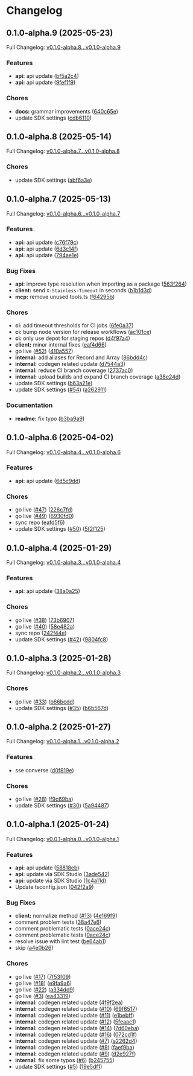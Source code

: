 # Changelog

## 0.1.0-alpha.9 (2025-05-23)

Full Changelog: [v0.1.0-alpha.8...v0.1.0-alpha.9](https://github.com/DatagridAI/datagrid-node/compare/v0.1.0-alpha.8...v0.1.0-alpha.9)

### Features

* **api:** api update ([bf5a2c4](https://github.com/DatagridAI/datagrid-node/commit/bf5a2c4066445d4ce6c7cf8984fbdee53c570bf4))
* **api:** api update ([9fef1f9](https://github.com/DatagridAI/datagrid-node/commit/9fef1f95f1b69f5991017efabd84fd0191b164da))


### Chores

* **docs:** grammar improvements ([640c65e](https://github.com/DatagridAI/datagrid-node/commit/640c65e76867312b546f588e665937a30499b30c))
* update SDK settings ([cdb6110](https://github.com/DatagridAI/datagrid-node/commit/cdb61108e0d1301665343dcf90f3df6d2e28fa5a))

## 0.1.0-alpha.8 (2025-05-14)

Full Changelog: [v0.1.0-alpha.7...v0.1.0-alpha.8](https://github.com/DatagridAI/datagrid-node/compare/v0.1.0-alpha.7...v0.1.0-alpha.8)

### Chores

* update SDK settings ([abf6a3e](https://github.com/DatagridAI/datagrid-node/commit/abf6a3ef6006d3b7c5022a5a9fcca467bf770dcb))

## 0.1.0-alpha.7 (2025-05-13)

Full Changelog: [v0.1.0-alpha.6...v0.1.0-alpha.7](https://github.com/DatagridAI/datagrid-node/compare/v0.1.0-alpha.6...v0.1.0-alpha.7)

### Features

* **api:** api update ([c76f79c](https://github.com/DatagridAI/datagrid-node/commit/c76f79c8dd39971a6e1a99d865bc530082c359b5))
* **api:** api update ([6d3c14f](https://github.com/DatagridAI/datagrid-node/commit/6d3c14f8fb7686afaab8446902e57197bf74c054))
* **api:** api update ([794ae1e](https://github.com/DatagridAI/datagrid-node/commit/794ae1e1bfd9e031152998b82900857b7fe22c28))


### Bug Fixes

* **api:** improve type resolution when importing as a package ([563f264](https://github.com/DatagridAI/datagrid-node/commit/563f2641d55b996db5d448225b497e5a6964460c))
* **client:** send `X-Stainless-Timeout` in seconds ([b1b1d3d](https://github.com/DatagridAI/datagrid-node/commit/b1b1d3df2823a6edf9d93be400d59f99c45f2f05))
* **mcp:** remove unused tools.ts ([f64295b](https://github.com/DatagridAI/datagrid-node/commit/f64295b853cfb5391b1e86087b9b27e7f7a342ed))


### Chores

* **ci:** add timeout thresholds for CI jobs ([6fe0a37](https://github.com/DatagridAI/datagrid-node/commit/6fe0a3753cb300dad1859671fd17c1fddc387fb9))
* **ci:** bump node version for release workflows ([ac101ce](https://github.com/DatagridAI/datagrid-node/commit/ac101ced83a1b0ab7f4bb8c63434973d1c0ca0ca))
* **ci:** only use depot for staging repos ([d4f97a4](https://github.com/DatagridAI/datagrid-node/commit/d4f97a4a0ff561a8b8fbae6e9fbdfb3db477849b))
* **client:** minor internal fixes ([eaf4d66](https://github.com/DatagridAI/datagrid-node/commit/eaf4d667a402d9aaeb49bcbbdd8698f627d94f65))
* go live ([#52](https://github.com/DatagridAI/datagrid-node/issues/52)) ([410a557](https://github.com/DatagridAI/datagrid-node/commit/410a557bef5962f87d1a8750c24f3769228a8f33))
* **internal:** add aliases for Record and Array ([86bdd4c](https://github.com/DatagridAI/datagrid-node/commit/86bdd4c56ffec4a5b885d1bb83d03cfce46830aa))
* **internal:** codegen related update ([d7544a3](https://github.com/DatagridAI/datagrid-node/commit/d7544a3993499cdef2bde4159c3c85fc5cfad90c))
* **internal:** reduce CI branch coverage ([2737ac0](https://github.com/DatagridAI/datagrid-node/commit/2737ac07418b9af7ecef51ff257425893e0c6083))
* **internal:** upload builds and expand CI branch coverage ([a38e24d](https://github.com/DatagridAI/datagrid-node/commit/a38e24dc846d79c61f51035b38157d4dbde53af7))
* update SDK settings ([b63a21e](https://github.com/DatagridAI/datagrid-node/commit/b63a21e530713a3bed559908777341a2a777a0a8))
* update SDK settings ([#54](https://github.com/DatagridAI/datagrid-node/issues/54)) ([a262911](https://github.com/DatagridAI/datagrid-node/commit/a26291102a3acdf7571ca2854180d2d1a9347ac0))


### Documentation

* **readme:** fix typo ([b3ba9a9](https://github.com/DatagridAI/datagrid-node/commit/b3ba9a90d41a3c010469c1fe47a92bdbaecb6e01))

## 0.1.0-alpha.6 (2025-04-02)

Full Changelog: [v0.1.0-alpha.4...v0.1.0-alpha.6](https://github.com/DatagridAI/datagrid-node/compare/v0.1.0-alpha.4...v0.1.0-alpha.6)

### Features

* **api:** api update ([6d5c9dd](https://github.com/DatagridAI/datagrid-node/commit/6d5c9dd64f039a71fc95ae62f0b93b005095726b))


### Chores

* go live ([#47](https://github.com/DatagridAI/datagrid-node/issues/47)) ([226c7fd](https://github.com/DatagridAI/datagrid-node/commit/226c7fdcaa9c197643a3fc4cac84ca2f3086b061))
* go live ([#49](https://github.com/DatagridAI/datagrid-node/issues/49)) ([6930fd0](https://github.com/DatagridAI/datagrid-node/commit/6930fd0b50cb3e7dd3ea8ea64422bcb5301a84bf))
* sync repo ([eafd5f6](https://github.com/DatagridAI/datagrid-node/commit/eafd5f662c6db2aa5fa17ecd32b976e541c3ecd5))
* update SDK settings ([#50](https://github.com/DatagridAI/datagrid-node/issues/50)) ([5f2f125](https://github.com/DatagridAI/datagrid-node/commit/5f2f1258c11c91f669231ee77d078172faaf4268))

## 0.1.0-alpha.4 (2025-01-29)

Full Changelog: [v0.1.0-alpha.3...v0.1.0-alpha.4](https://github.com/DatagridAI/datagrid-node/compare/v0.1.0-alpha.3...v0.1.0-alpha.4)

### Features

* **api:** api update ([38a0a25](https://github.com/DatagridAI/datagrid-node/commit/38a0a25abdb344a901e136c557e976d68c44a5d7))


### Chores

* go live ([#38](https://github.com/DatagridAI/datagrid-node/issues/38)) ([73b6907](https://github.com/DatagridAI/datagrid-node/commit/73b69072670b3166d8ced85170d4bc7144b2ca55))
* go live ([#40](https://github.com/DatagridAI/datagrid-node/issues/40)) ([58e482a](https://github.com/DatagridAI/datagrid-node/commit/58e482a30fb0d271af20c8910d3dbc5dac6e845f))
* sync repo ([242f44e](https://github.com/DatagridAI/datagrid-node/commit/242f44e6dd7b66ca52c9335a2988bfebe90df608))
* update SDK settings ([#42](https://github.com/DatagridAI/datagrid-node/issues/42)) ([9804fc8](https://github.com/DatagridAI/datagrid-node/commit/9804fc803356a8ef99ef9dac8d31a30dc760ccec))

## 0.1.0-alpha.3 (2025-01-28)

Full Changelog: [v0.1.0-alpha.2...v0.1.0-alpha.3](https://github.com/DatagridAI/datagrid-node/compare/v0.1.0-alpha.2...v0.1.0-alpha.3)

### Chores

* go live ([#33](https://github.com/DatagridAI/datagrid-node/issues/33)) ([b66bcdd](https://github.com/DatagridAI/datagrid-node/commit/b66bcdd7e64842eea0bd87889fd32e67f7a1868b))
* update SDK settings ([#35](https://github.com/DatagridAI/datagrid-node/issues/35)) ([b6b567d](https://github.com/DatagridAI/datagrid-node/commit/b6b567d8600078bed297fa411688ee5b478ad60f))

## 0.1.0-alpha.2 (2025-01-27)

Full Changelog: [v0.1.0-alpha.1...v0.1.0-alpha.2](https://github.com/DatagridAI/datagrid-node/compare/v0.1.0-alpha.1...v0.1.0-alpha.2)

### Features

* sse converse ([d0f819e](https://github.com/DatagridAI/datagrid-node/commit/d0f819eb6352fe4ba1a264d34ebf6d1e0f91873a))


### Chores

* go live ([#28](https://github.com/DatagridAI/datagrid-node/issues/28)) ([f9c69ba](https://github.com/DatagridAI/datagrid-node/commit/f9c69baa9d44b127abdb769da8bdd0fab7390df4))
* update SDK settings ([#30](https://github.com/DatagridAI/datagrid-node/issues/30)) ([5a94487](https://github.com/DatagridAI/datagrid-node/commit/5a94487e0ca8b15e868dbf3b1afcae688c1d35e6))

## 0.1.0-alpha.1 (2025-01-24)

Full Changelog: [v0.0.1-alpha.0...v0.1.0-alpha.1](https://github.com/DatagridAI/datagrid-node/compare/v0.0.1-alpha.0...v0.1.0-alpha.1)

### Features

* **api:** api update ([58818eb](https://github.com/DatagridAI/datagrid-node/commit/58818eb4b5d326caeeae049ffcdf809a038d65f7))
* **api:** update via SDK Studio ([3ade542](https://github.com/DatagridAI/datagrid-node/commit/3ade542922c7d4d57bfb0f41d31d9cb218929030))
* **api:** update via SDK Studio ([1c4a11d](https://github.com/DatagridAI/datagrid-node/commit/1c4a11dde9d57b449ebf3630f84ced62c1f5dfa3))
* Update tsconfig.json ([042f2a9](https://github.com/DatagridAI/datagrid-node/commit/042f2a9df0d709d2de9d5b62e2265dbcceff4959))


### Bug Fixes

* **client:** normalize method ([#13](https://github.com/DatagridAI/datagrid-node/issues/13)) ([4e169f9](https://github.com/DatagridAI/datagrid-node/commit/4e169f982ed14dc891a5fc5651a3d79d0cca1155))
* comment problem tests ([38a47e6](https://github.com/DatagridAI/datagrid-node/commit/38a47e6596ed7bf6050602f2dfbb01dc950ebbb1))
* comment problematic tests ([0ace24c](https://github.com/DatagridAI/datagrid-node/commit/0ace24cfae2513bf81aad193c07f36ffd73aa076))
* comment problematic tests ([0ace24c](https://github.com/DatagridAI/datagrid-node/commit/0ace24cfae2513bf81aad193c07f36ffd73aa076))
* resolve issue with lint test ([be64ab1](https://github.com/DatagridAI/datagrid-node/commit/be64ab1b13df026e4fcee9d9c731e676971806e3))
* skip ([a4e0b26](https://github.com/DatagridAI/datagrid-node/commit/a4e0b26e2571f1acb7ea83dc6ff62ee6a7557b25))


### Chores

* go live ([#17](https://github.com/DatagridAI/datagrid-node/issues/17)) ([7f53f09](https://github.com/DatagridAI/datagrid-node/commit/7f53f09b445d0292fd81d36b57f2962f2f846502))
* go live ([#18](https://github.com/DatagridAI/datagrid-node/issues/18)) ([e9fa9a6](https://github.com/DatagridAI/datagrid-node/commit/e9fa9a6f530578ad8cdecea22cbea944bc42a3cf))
* go live ([#22](https://github.com/DatagridAI/datagrid-node/issues/22)) ([a334dd9](https://github.com/DatagridAI/datagrid-node/commit/a334dd9fbbc454168b8eaa4d2ea0fad47ab698e4))
* go live ([#3](https://github.com/DatagridAI/datagrid-node/issues/3)) ([ea43319](https://github.com/DatagridAI/datagrid-node/commit/ea433190eb3cdea88cf02aecf35fa90e3b6b791d))
* **internal:** codegen related update ([4f9f2ea](https://github.com/DatagridAI/datagrid-node/commit/4f9f2ea6e3fb2f5b13401d120a688b82dc1bd401))
* **internal:** codegen related update ([#10](https://github.com/DatagridAI/datagrid-node/issues/10)) ([69f6517](https://github.com/DatagridAI/datagrid-node/commit/69f65179ec0b7f69876ae532da3894d59b4e7a51))
* **internal:** codegen related update ([#11](https://github.com/DatagridAI/datagrid-node/issues/11)) ([e1bebff](https://github.com/DatagridAI/datagrid-node/commit/e1bebffe7d8dc872d9ac0b0ffd475fefb1e9a639))
* **internal:** codegen related update ([#12](https://github.com/DatagridAI/datagrid-node/issues/12)) ([5feaac1](https://github.com/DatagridAI/datagrid-node/commit/5feaac13b810c7b1565974eba50c532678687039))
* **internal:** codegen related update ([#14](https://github.com/DatagridAI/datagrid-node/issues/14)) ([7d60eba](https://github.com/DatagridAI/datagrid-node/commit/7d60ebad880e076e9cee9ab9ed4a97352434d465))
* **internal:** codegen related update ([#16](https://github.com/DatagridAI/datagrid-node/issues/16)) ([072cd1f](https://github.com/DatagridAI/datagrid-node/commit/072cd1f482ce41df2a17f8d307290823f50ff649))
* **internal:** codegen related update ([#7](https://github.com/DatagridAI/datagrid-node/issues/7)) ([a2262d4](https://github.com/DatagridAI/datagrid-node/commit/a2262d42c1a7872ed663f34a3df8ae2608beca30))
* **internal:** codegen related update ([#8](https://github.com/DatagridAI/datagrid-node/issues/8)) ([faef9ba](https://github.com/DatagridAI/datagrid-node/commit/faef9bae26f23edc7c59aef229183987d1c3fb84))
* **internal:** codegen related update ([#9](https://github.com/DatagridAI/datagrid-node/issues/9)) ([d2e927f](https://github.com/DatagridAI/datagrid-node/commit/d2e927fa119d23f8bccedeea3c111e62bc51e12d))
* **internal:** fix some typos ([#6](https://github.com/DatagridAI/datagrid-node/issues/6)) ([b245755](https://github.com/DatagridAI/datagrid-node/commit/b2457552d9b5f5ce17cb592f747ae04151b8d394))
* update SDK settings ([#5](https://github.com/DatagridAI/datagrid-node/issues/5)) ([19e5df1](https://github.com/DatagridAI/datagrid-node/commit/19e5df1e31221bc6404ba251a56bdbc91d19369b))
